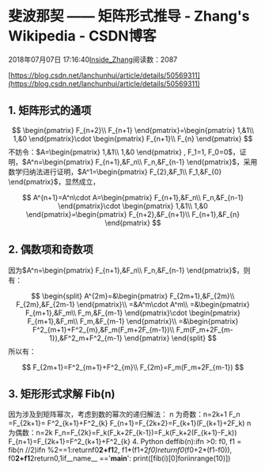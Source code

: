 
# 斐波那契 —— 矩阵形式推导 - Zhang's Wikipedia - CSDN博客


2018年07月07日 17:16:40[Inside_Zhang](https://me.csdn.net/lanchunhui)阅读数：2087


[https://blog.csdn.net/lanchunhui/article/details/50569311](https://blog.csdn.net/lanchunhui/article/details/50569311)
## 1. 矩阵形式的通项

$$
\begin{pmatrix}
F_{n+2}\\
F_{n+1}
\end{pmatrix}=\begin{pmatrix}
1,&1\\
1,&0
\end{pmatrix}\cdot \begin{pmatrix}
F_{n+1}\\
F_{n}
\end{pmatrix}
$$
不妨令：$A=\begin{pmatrix}
1,&1\\
1,&0
\end{pmatrix}  
, F_1=1, F_0=0$，证明，$A^n=\begin{pmatrix}
F_{n+1},&F_n\\
F_n,&F_{n-1}
\end{pmatrix}$，采用数学归纳法进行证明，$A^1=\begin{pmatrix}
F_{2},&F_1\\
F_1,&F_{0}
\end{pmatrix}$，显然成立，

$$
A^{n+1}=A^n\cdot A=\begin{pmatrix}
F_{n+1},&F_n\\
F_n,&F_{n-1}
\end{pmatrix}\cdot \begin{pmatrix}
1,&1\\
1,&0
\end{pmatrix}=\begin{pmatrix}
F_{n+2},&F_{n+1}\\
F_{n+1},&F_{n}
\end{pmatrix}
$$

## 2. 偶数项和奇数项
因为$A^n=\begin{pmatrix}
F_{n+1},&F_n\\
F_n,&F_{n-1}
\end{pmatrix}$，则有：

$$
\begin{split}
A^{2m}=&\begin{pmatrix}
F_{2m+1},&F_{2m}\\
F_{2m},&F_{2m-1}
\end{pmatrix}\\
=&A^m\cdot A^m\\
=&\begin{pmatrix}
F_{m+1},&F_m\\
F_m,&F_{m-1}
\end{pmatrix}\cdot \begin{pmatrix}
F_{m+1},&F_m\\
F_m,&F_{m-1}
\end{pmatrix}\\
=&\begin{pmatrix}
F^2_{m+1}+F^2_{m},&F_m(F_m+2F_{m-1})\\
F_m(F_m+2F_{m-1}),&F^2_m+F^2_{m-1}
\end{pmatrix}
\end{split}
$$
所以有：

$$
F_{2m+1}=F^2_{m+1}+F^2_{m}\\
F_{2m}=F_m(F_m+2F_{m-1})
$$

## 3. 矩形形式求解 Fib(n)
因为涉及到矩阵幂次，考虑到数的幂次的递归解法：
n 为奇数：n=2k+1
F_n =F_{2k+1}= F^2_{k+1}+F^2_{k}
F_{n+1}=F_{2k+2}=F_{k+1}(F_{k+1}+2F_k)
n 为偶数：n=2k
F_n=F_{2k}=F_k(F_k+2F_{k-1})=F_k(F_k+2(F_{k+1}-F_k))
F_{n+1}=F_{2k+1}=F^2_{k+1}+F^2_{k}
4. Python
deffib(n):ifn >0:
        f0, f1 = fib(n //2)ifn %2==1:returnf0**2+f1**2, f1*(f1+2*f0)returnf0*(f0+2*(f1-f0)), f0**2+f1**2return0,1if__name__ =='__main__':
    print([fib(i)[0]foriinrange(10)])

